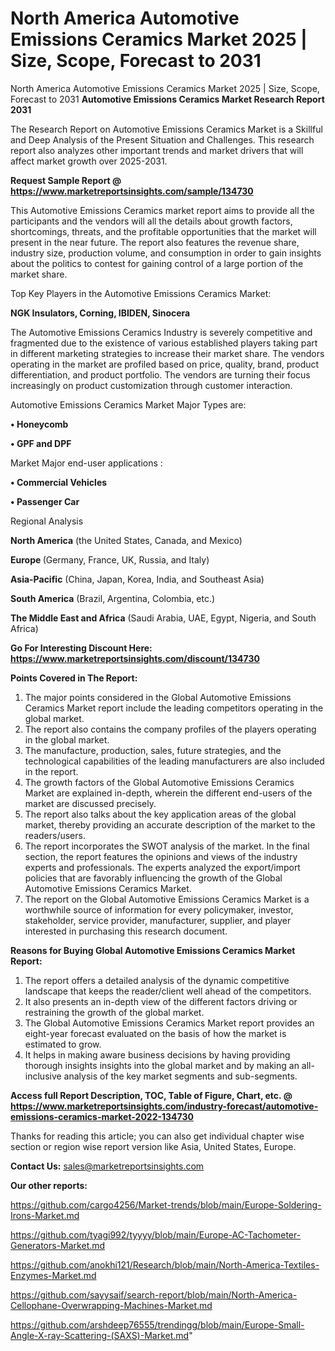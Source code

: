# North America Automotive Emissions Ceramics Market 2025 | Size, Scope, Forecast to 2031
North America Automotive Emissions Ceramics Market 2025 | Size, Scope, Forecast to 2031
<strong>Automotive Emissions Ceramics Market Research Report 2031</strong>

The Research Report on Automotive Emissions Ceramics Market is a Skillful and Deep Analysis of the Present Situation and Challenges. This research report also analyzes other important trends and market drivers that will affect market growth over 2025-2031.

<strong>Request Sample Report @ <a href=https://www.marketreportsinsights.com/sample/134730>https://www.marketreportsinsights.com/sample/134730</a></strong>

This Automotive Emissions Ceramics market report aims to provide all the participants and the vendors will all the details about growth factors, shortcomings, threats, and the profitable opportunities that the market will present in the near future. The report also features the revenue share, industry size, production volume, and consumption in order to gain insights about the politics to contest for gaining control of a large portion of the market share.

Top Key Players in the Automotive Emissions Ceramics Market:

<strong>NGK Insulators, Corning, IBIDEN, Sinocera</strong>

The Automotive Emissions Ceramics Industry is severely competitive and fragmented due to the existence of various established players taking part in different marketing strategies to increase their market share. The vendors operating in the market are profiled based on price, quality, brand, product differentiation, and product portfolio. The vendors are turning their focus increasingly on product customization through customer interaction.

Automotive Emissions Ceramics Market Major Types are:

<strong>• Honeycomb

• GPF and DPF</strong>

Market Major end-user applications :

<strong>• Commercial Vehicles

• Passenger Car</strong>

Regional Analysis

</u><strong><b>North America</b></strong> (the United States, Canada, and Mexico)

<strong><b>Europe </b></strong>(Germany, France, UK, Russia, and Italy)

<strong><b>Asia-Pacific</b></strong> (China, Japan, Korea, India, and Southeast Asia)

<strong><b>South America</b></strong> (Brazil, Argentina, Colombia, etc.)

<strong><b>The Middle East and Africa</b></strong> (Saudi Arabia, UAE, Egypt, Nigeria, and South Africa)

<strong>Go For Interesting Discount Here: <a href=https://www.marketreportsinsights.com/discount/134730>https://www.marketreportsinsights.com/discount/134730</a></strong>

<strong>Points Covered in The Report:</strong>
<ol>
  <li>The major points considered in the Global Automotive Emissions Ceramics Market report include the leading competitors operating in the global market.</li>
  <li>The report also contains the company profiles of the players operating in the global market.</li>
  <li>The manufacture, production, sales, future strategies, and the technological capabilities of the leading manufacturers are also included in the report.</li>
  <li>The growth factors of the Global Automotive Emissions Ceramics Market are explained in-depth, wherein the different end-users of the market are discussed precisely.</li>
  <li>The report also talks about the key application areas of the global market, thereby providing an accurate description of the market to the readers/users.</li>
  <li>The report incorporates the SWOT analysis of the market. In the final section, the report features the opinions and views of the industry experts and professionals. The experts analyzed the export/import policies that are favorably influencing the growth of the Global Automotive Emissions Ceramics Market.</li>
  <li>The report on the Global Automotive Emissions Ceramics Market is a worthwhile source of information for every policymaker, investor, stakeholder, service provider, manufacturer, supplier, and player interested in purchasing this research document.</li>
</ol>
<strong>Reasons for Buying Global Automotive Emissions Ceramics Market Report:</strong>

<ol>
  <li>The report offers a detailed analysis of the dynamic competitive landscape that keeps the reader/client well ahead of the competitors.</li>
  <li>It also presents an in-depth view of the different factors driving or restraining the growth of the global market.</li>
  <li>The Global Automotive Emissions Ceramics Market report provides an eight-year forecast evaluated on the basis of how the market is estimated to grow.</li>
  <li>It helps in making aware business decisions by having providing thorough insights insights into the global market and by making an all-inclusive analysis of the key market segments and sub-segments.</li>
</ol>
<strong>Access full Report Description, TOC, Table of Figure, Chart, etc. @ <a href=https://www.marketreportsinsights.com/industry-forecast/automotive-emissions-ceramics-market-2022-134730>https://www.marketreportsinsights.com/industry-forecast/automotive-emissions-ceramics-market-2022-134730</a></strong>


Thanks for reading this article; you can also get individual chapter wise section or region wise report version like Asia, United States, Europe.

<strong>Contact Us:</strong>
sales@marketreportsinsights.com

<strong>Our other reports:</strong>

<a href=https://github.com/cargo4256/Market-trends/blob/main/Europe-Soldering-Irons-Market.md>https://github.com/cargo4256/Market-trends/blob/main/Europe-Soldering-Irons-Market.md</a>

<a href=https://github.com/tyagi992/tyyyy/blob/main/Europe-AC-Tachometer-Generators-Market.md>https://github.com/tyagi992/tyyyy/blob/main/Europe-AC-Tachometer-Generators-Market.md</a>

<a href=https://github.com/anokhi121/Research/blob/main/North-America-Textiles-Enzymes-Market.md>https://github.com/anokhi121/Research/blob/main/North-America-Textiles-Enzymes-Market.md</a>

<a href=https://github.com/sayysaif/search-report/blob/main/North-America-Cellophane-Overwrapping-Machines-Market.md>https://github.com/sayysaif/search-report/blob/main/North-America-Cellophane-Overwrapping-Machines-Market.md</a>

<a href=https://github.com/arshdeep76555/trendingg/blob/main/Europe-Small-Angle-X-ray-Scattering-(SAXS)-Market.md>https://github.com/arshdeep76555/trendingg/blob/main/Europe-Small-Angle-X-ray-Scattering-(SAXS)-Market.md</a>"
